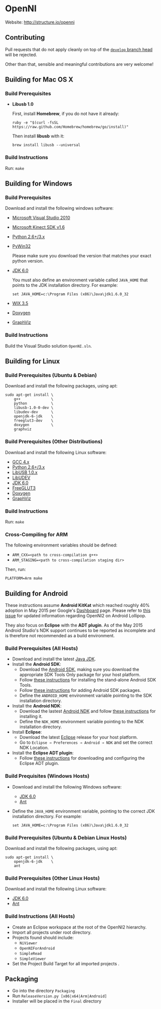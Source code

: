 # OpenNI

Website: http://structure.io/openni

## Contributing

Pull requests that do not apply cleanly on top of the [`develop` branch head](http://github.com/occipital/OpenNI2/tree/develop) will be rejected.

Other than that, sensible and meaningful contributions are very welcome!

## Building for Mac OS X

### Build Prerequisites

  - **Libusb 1.0**

    First, install **Homebrew**, if you do not have it already:
    	
    	ruby -e "$(curl -fsSL https://raw.github.com/Homebrew/homebrew/go/install)"

	Then install **libusb** with it:

    	brew install libusb --universal

### Build Instructions

Run: `make`

## Building for Windows

### Build Prerequisites

Download and install the following windows software:

  - [Microsoft Visual Studio 2010](http://msdn.microsoft.com/en-us/vstudio/bb984878.aspx)
  - [Microsoft Kinect SDK v1.6](http://go.microsoft.com/fwlink/?LinkID=262831)
  - [Python 2.6+/3.x](http://www.python.org/download/)
  - [PyWin32](http://sourceforge.net/projects/pywin32/files/pywin32/)

	Please make sure you download the version that matches your exact python version.
  - [JDK 6.0](http://www.oracle.com/technetwork/java/javase/downloads/jdk-6u32-downloads-1594644.html)

    You must also define an environment variable called `JAVA_HOME` that points to the JDK installation directory. For example:
    
		set JAVA_HOME=c:\Program Files (x86)\Java\jdk1.6.0_32
  - [WIX 3.5](http://wix.codeplex.com/releases/view/60102)
  - [Doxygen](http://www.stack.nl/~dimitri/doxygen/download.html#latestsrc)
  - [GraphViz](http://www.graphviz.org/Download_windows.php)

### Build Instructions

Build the Visual Studio solution `OpenNI.sln`.

## Building for Linux

### Build Prerequisites (Ubuntu & Debian)

Download and install the following packages, using apt:
  
	sudo apt-get install \
		g++              \
		python           \
		libusb-1.0-0-dev \
		libudev-dev      \
		openjdk-6-jdk    \
		freeglut3-dev    \
		doxygen          \
		graphviz

### Build Prerequisites (Other Distributions)

  Download and install the following Linux software:
  
  - [GCC 4.x](http://gcc.gnu.org/releases.html)
  - [Python 2.6+/3.x](http://www.python.org/download/)
  - [LibUSB 1.0.x](http://sourceforge.net/projects/libusb/files/libusb-1.0/)
  - [LibUDEV](http://www.freedesktop.org/wiki/Software/systemd/)
  - [JDK 6.0](http://www.oracle.com/technetwork/java/javase/downloads/jdk-6u32-downloads-1594644.html)
  - [FreeGLUT3](http://freeglut.sourceforge.net/index.php#download)
  - [Doxygen](http://www.stack.nl/~dimitri/doxygen/download.html#latestsrc)
  - [GraphViz](http://www.graphviz.org/Download_linux_ubuntu.php)

### Build Instructions

Run: `make`

### Cross-Compiling for ARM

  The following environment variables should be defined:

  - `ARM_CXX=<path to cross-compilation g++>`
  - `ARM_STAGING=<path to cross-compilation staging dir>`

  Then, run:

	PLATFORM=Arm make

## Building for Android

These instructions assume **Android KitKat** which reached roughly 40% adoption in May 2015 per Google's [Dashboard](http://developer.android.com/about/dashboards/index.html) page. Please refer to [this issue](https://github.com/occipital/OpenNI2/issues/43) for updated information regarding OpenNI2 on Android Lollipop.

They also focus on **Eclipse** with the **ADT plugin**. As of the May 2015 Android Studio's NDK support continues to be reported as incomplete and is therefore not recommended as a build environment.

### Build Prerequisites (All Hosts)

  - Download and install the latest [Java JDK](http://www.oracle.com/technetwork/java/javase/downloads/index.html).
  - Install the **Android SDK**:
	- Download the [Android SDK](http://developer.android.com/sdk/index.html#Other), making sure you download the appropriate SDK Tools Only package for your host platform.
    - Follow [these instructions](http://developer.android.com/sdk/installing/index.html?pkg=tools) for installing the stand-alone Android SDK Tools.
    - Follow [these instructions](http://developer.android.com/sdk/installing/adding-packages.html) for adding Android SDK packages. 
    - Define the `ANDROID_HOME` environment variable pointing to the SDK installation directory.
  - Install the **Android NDK**:
    - Download the lastest [Android NDK](http://developer.android.com/tools/sdk/ndk/index.html#Downloads) and follow [these instructions](http://developer.android.com/tools/sdk/ndk/index.html#installing) for installing it.
    - Define the `NDK_HOME` environment variable pointing to the NDK installation directory. 
  - Install **Eclipse**:
    - Download the latest [Eclipse](http://www.eclipse.org/downloads/) release for your host platform.
    - Go to `Eclipse → Preferences → Android → NDK` and set the correct NDK Location.
  - Install the **Eclipse ADT plugin**:
    - Follow [these instructions](http://developer.android.com/sdk/installing/installing-adt.html) for downloading and configuring the Eclipse ADT plugin.

### Build Prequisites (Windows Hosts)

  - Download and install the following Windows software:
    - [JDK 6.0](http://www.oracle.com/technetwork/java/javase/downloads/jdk-6u32-downloads-1594644.html)
    - [Ant](https://code.google.com/p/winant)
  - Define the `JAVA_HOME` environment variable, pointing to the correct JDK installation directory. For example:

		set JAVA_HOME=c:\Program Files (x86)\Java\jdk1.6.0_32

### Build Prerequisites (Ubuntu & Debian Linux Hosts)

Download and install the following packages, using apt:
  
	sudo apt-get install \
		openjdk-6-jdk    \
		ant

### Build Prerequisites (Other Linux Hosts)

Download and install the following Linux software:

- [JDK 6.0](http://www.oracle.com/technetwork/java/javase/downloads/jdk-6u32-downloads-1594644.html)
- [Ant](http://ant.apache.org/)


### Build Instructions (All Hosts)

  - Create an Eclipse workspace at the root of the OpenNI2 hierarchy.
  - Import all projects under root directory.
  - Projects found should include:
    - `NiViewer`
    - `OpenNIForAndroid`
    - `SimpleRead`
    - `SimpleViewer`
  - Set the Project Build Target for all imported projects .


## Packaging

- Go into the directory `Packaging`
- Run `ReleaseVersion.py [x86|x64|Arm|Android]`
- Installer will be placed in the `Final` directory


